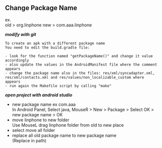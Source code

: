 ## Change Package Name

ex.    
old > org.linphone
new > com.aaa.linphone

***modify with git***
```
To create an apk with a different package name
You need to edit the build.gradle file:

- look for the function named "getPackageName()" and change it value accordingly
- also update the values in the AndroidManifest file where the comment appears
- change the package name also in the files: res/xml/syncadapter.xml, res/xml/contacts.xml and res/values/non_localizable_custom where appears
- run again the Makefile script by calling "make"
```

***open project with android studio***   
- new package name ex com.aaa    
In Android Panel, Select java, MouseR > New > Package > Select OK > new package name > OK
- move linphone to new folder    
Use MouseL drag linphone folder from old to new place
- select move all folder
- replace all old package name to new package name    
(Replace in path)
